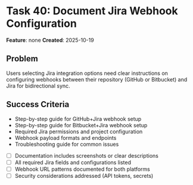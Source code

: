 # Task 40: Document Jira Webhook Configuration

**Feature**: none
**Created**: 2025-10-19


## Problem
Users selecting Jira integration options need clear instructions on configuring webhooks between their repository (GitHub or Bitbucket) and Jira for bidirectional sync.

## Success Criteria
- Step-by-step guide for GitHub+Jira webhook setup
- Step-by-step guide for Bitbucket+Jira webhook setup
- Required Jira permissions and project configuration
- Webhook payload formats and endpoints
- Troubleshooting guide for common issues

- [ ] Documentation includes screenshots or clear descriptions
- [ ] All required Jira fields and configurations listed
- [ ] Webhook URL patterns documented for both platforms
- [ ] Security considerations addressed (API tokens, secrets)
